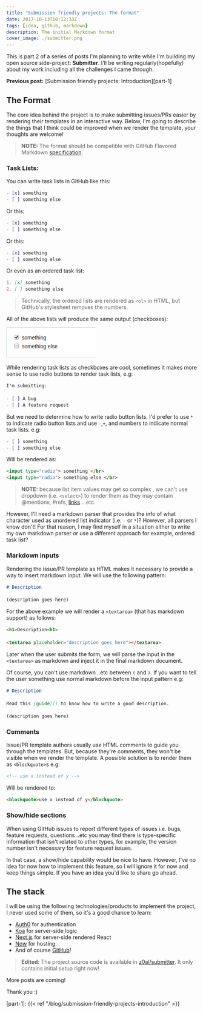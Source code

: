```yaml
---
title: "Submission friendly projects: The format"
date: 2017-10-13T10:12:33Z
tags: [idea, github, markdown]
description: The initial Markdown format
cover_image: ./submitter.png
---
```


This is part 2 of a series of posts I'm planning to write while I'm building my open source side-project: **Submitter**. I'll be writing regularly(hopefully) about my work including all the challenges I came through.

**Previous post:** [Submission friendly projects: Introduction][part-1]

## The Format

The core idea behind the project is to make submitting issues/PRs easier by rendering their templates in an interactive way. Below, I'm going to describe the things that I think could be improved when we render the template, your thoughts are welcome!

> **NOTE:** The format should be compatible with GitHub Flavored Markdown [specification](https://github.github.com/gfm/).

### Task Lists:

You can write task lists in GitHub like this:

```markdown
- [x] something
- [ ] something else
```

Or this:

```markdown
- [x] something
- [ ] something else
```

Or this:

```markdown
- [x] something
- [ ] something else
```

Or even as an ordered task list:

```markdown
1. [x] something
2. [ ] something else
```

> Technically, the ordered lists are rendered as `<ol>` in HTML, but GitHub's stylesheet removes the numbers.

All of the above lists will produce the same output (checkboxes):

![Task List](./task-list.png)

While rendering task lists as checkboxes are cool, sometimes it makes more sense to use radio buttons to render task lists, e.g:

```markdown
I'm submitting:

- [ ] A bug
- [ ] A feature request
```

But we need to determine how to write radio button lists. I'd prefer to use `*` to indicate radio button lists and use `-`,`+`, and numbers to indicate normal task lists. e.g:

```markdown
- [ ] something
- [ ] something else
```

Will be rendered as:

```HTML
<input type="radio"> something </br>
<input type="radio"> something else </br>
```

> **NOTE:** because list item values may get so complex , we can't use dropdown (i.e. `<select>`) to render them as they may contain @mentions, #refs, [links]() ...etc.

However, I'll need a markdown parser that provides the info of what character used as unordered list indicator (i.e. `-` or `*`)? However, all parsers I know don't! For that reason, I may find myself in a situation either to write my own markdown parser or use a different approach for example, ordered task list?

### Markdown inputs

Rendering the issue/PR template as HTML makes it necessary to provide a way to insert markdown input. We will use the following pattern:

```markdown
# Description

(description goes here)
```

For the above example we will render a `<textarea>` (that has markdown support) as follows:

```HTML
<h1>Description<h1>

<textarea placeholder="description goes here"></textarea>
```

Later when the user submits the form, we will parse the input in the `<textarea>` as markdown and inject it in the final markdown document.

Of course, you can't use markdown ..etc between `(` and `)`. If you want to tell the user something use normal markdown before the input pattern e.g:

```markdown
# Description

Read this [guide]() to know how to write a good description.

(description goes here)
```

### Comments

Issue/PR template authors usually use HTML comments to guide you through the templates. But, because they're comments, they won't be visible when we render the template. A possible solution is to render them as `<blockquote>`s e.g:

```markdown
<!-- use x instead of y -->
```

Will be rendered to:

```HTML
<blockquote>use x instead of y</blockquote>
```

### Show/hide sections

When using GitHub issues to report different types of issues i.e. bugs, feature requests, questions ..etc you may find there is type-specific information that isn't related to other types, for example, the version number isn't necessary for feature request issues.

In that case, a show/hide capability would be nice to have. However, I've no idea for now how to implement this feature, so I will ignore it for now and keep things simple. If you have an idea you'd like to share go ahead.

## The stack

I will be using the following technologies/products to implement the project, I never used some of them, so it's a good chance to learn:

- [Auth0](https://auth0.com) for authentication
- [Koa](koajs.com) for server-side logic
- [Next.js](https://github.com/zeit/next.js) for server-side rendered React
- [Now](now.sh) for hosting.
- And of course [GitHub](https://github.com)!

> **Edited:** The project source code is available in [z0al/submitter](https://github.com/z0al/submitter). It only contains initial setup right now!

More posts are coming!

Thank you :)

[part-1]: {{< ref "/blog/submission-friendly-projects-introduction" >}}

